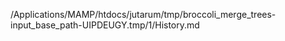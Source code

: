 /Applications/MAMP/htdocs/jutarum/tmp/broccoli_merge_trees-input_base_path-UIPDEUGY.tmp/1/History.md